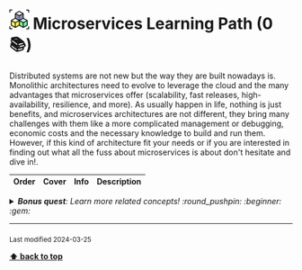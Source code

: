 [//]: # (Auto generated file from templates)

# <img height="35" src="/assets/learning-paths/icons/microservices.png" alt="microservices" title="Microservices"/> Microservices Learning Path (0 :books:)

Distributed systems are not new but the way they are built nowadays is. Monolithic architectures need to evolve to leverage the cloud and the many advantages that microservices offer (scalability, fast releases, high-availability, resilience, and more). As usually happen in life, nothing is just benefits, and microservices architectures are not different, they bring many challenges with them like a more complicated management or debugging, economic costs and the necessary knowledge to build and run them. However, if this kind of architecture fit your needs or if you are interested in finding out what all the fuss about microservices is about don't hesitate and dive in!.

| Order | Cover | Info | Description |
| :---: | :---: | :--- | :--- |

<details><summary><i><b>Bonus quest</b>: Learn more related concepts! :round_pushpin: :beginner: :gem: </i></summary>
<p>

<sub>[#distributed-systems]() [#architecture]() [#scalability]() [#resilience]() [#observability]() [#kubernetes]() [#lambda]() [#faas]()</sub>

</p>
</details>

---
<sub>Last modified 2024-03-25</sub>

[**⬆ back to top**](#microservices-learning-path)
